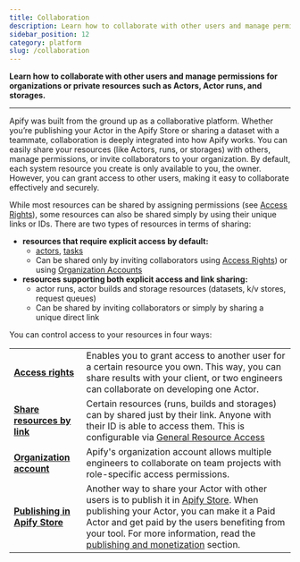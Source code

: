 ```yaml
---
title: Collaboration
description: Learn how to collaborate with other users and manage permissions for organizations or private resources such as Actors, Actor runs, and storages.
sidebar_position: 12
category: platform
slug: /collaboration
---
```


**Learn how to collaborate with other users and manage permissions for organizations or private resources such as Actors, Actor runs, and storages.**

---
Apify was built from the ground up as a collaborative platform. Whether you’re publishing your Actor in the Apify Store or sharing a dataset with a teammate, collaboration is deeply integrated into how Apify works. You can easily share your resources (like Actors, runs, or storages) with others, manage permissions, or invite collaborators to your organization. By default, each system resource you create is only available to you, the owner. However, you can grant access to other users, making it easy to collaborate effectively and securely.

While most resources can be shared by assigning permissions (see [Access Rights](./access_rights.md)), some resources can also be shared simply by using their unique links or IDs. There are two types of resources in terms of sharing:

- **resources that require explicit access by default:**
    - [actors](../actors/running/index.md), [tasks](../actors/running/tasks.md)
    - Can be shared only by inviting collaborators using [Access Rights](./access_rights.md)) or using [Organization Accounts](./organization_account/index.md)
- **resources supporting both explicit access and link sharing:**
    - actor runs, actor builds and storage resources (datasets, k/v stores, request queues)
    - Can be shared by inviting collaborators or simply by sharing a unique direct link

You can control access to your resources in four ways:

<table>
    <tr>
        <td><strong><a href="/platform/collaboration/access-rights">Access rights</a></strong></td>
        <td>Enables you to grant access to another user for a certain resource you own. This way, you can share results with your client, or two engineers can collaborate on developing one Actor.</td>
    </tr>
    <tr>
        <td><strong><a href="/platform/collaboration/general-resource-access">Share resources by link</a></strong></td>
        <td>Certain resources (runs, builds and storages) can by shared just by their link. Anyone with their ID is able to access them. This is configurable via <a href="/platform/collaboration/general-resource-access">General Resource Access</a></td>
    </tr>
    <tr>
        <td><strong><a href="/platform/collaboration/organization-account">Organization account</a></strong></td>
        <td>Apify's organization account allows multiple engineers to collaborate on team projects with role-specific access permissions.</td>
    </tr>
    <tr>
        <td><strong><a href="/platform/actors/publishing">Publishing in Apify Store</a></strong></td>
        <td>Another way to share your Actor with other users is to publish it in <a href="https://apify.com/store">Apify Store</a>. When publishing your Actor, you can make it a Paid Actor and get paid by the users benefiting from your tool. For more information, read the <a href="/platform/actors/publishing">publishing and monetization</a> section.</td>
    </tr>
</table>
